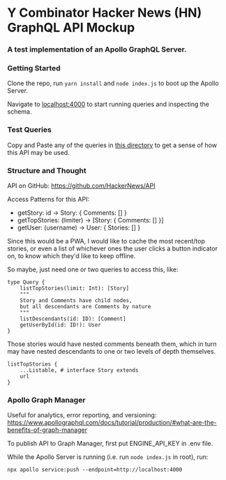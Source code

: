 # Y Combinator Hacker News (HN) GraphQL API Mockup

### A test implementation of an Apollo GraphQL Server.

### Getting Started

Clone the repo, run `yarn install` and `node index.js` to boot up the Apollo Server.

Navigate to [localhost:4000](http://localhost:4000) to start running queries and inspecting the schema.

### Test Queries

Copy and Paste any of the queries in [this directory](tests/testing.md) to get a sense of how this API may be used.

### Structure and Thought

API on GitHub: https://github.com/HackerNews/API

Access Patterns for this API:

- getStory: id -> Story: { Comments: [] }
- getTopStories: (limiter) -> [Story: { Comments: [] }]
- getUser: (username) -> User: { Stories: [] }

Since this would be a PWA, I would like to cache the most recent/top stories, or even a list of whichever ones
the user clicks a button indicator on, to know which they'd like to keep offline.

So maybe, just need one or two queries to access this, like:

```
type Query {
	listTopStories(limit: Int): [Story]
	"""
	Story and Comments have child nodes,
	but all descendants are Comments by nature
	"""
	listDescendants(id: ID): [Comment]
	getUserById(id: ID!): User
}
```

Those stories would have nested comments beneath them, which in turn may have nested descendants to one or two levels
of depth themselves.

```
listTopStories {
	...Listable, # interface Story extends
	url
}
```

### Apollo Graph Manager

Useful for analytics, error reporting, and versioning: https://www.apollographql.com/docs/tutorial/production/#what-are-the-benefits-of-graph-manager

To publish API to Graph Manager, first put ENGINE_API_KEY in .env file.

While the Apollo Server is running (i.e. run `node index.js` in root), run:

`npx apollo service:push --endpoint=http://localhost:4000`
